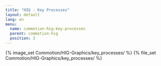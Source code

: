 ```yaml
---
title: "HIG - Key Processes"
layout: default
lang: en
menu:
  name: commotion-hig-key-processes
  parent: commotion-hig
  position: 3
---
```

{% image_set Commotion/HIG-Graphics/key_processes/ %}
{% file_set Commotion/HIG-Graphics/key_processes/ %}

